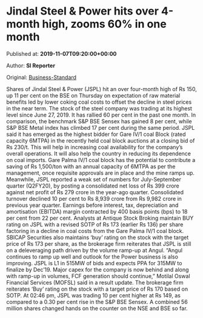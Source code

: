 
# Jindal Steel & Power hits over 4-month high, zooms 60% in one month

Published at: **2019-11-07T09:20:00+00:00**

Author: **SI Reporter**

Original: [Business-Standard](https://www.business-standard.com/article/markets/jindal-steel-hits-over-4-month-high-zooms-60-in-one-month-119110700748_1.html)

Shares of Jindal Steel & Power (JSPL) hit an over four-month high of Rs 150, up 11 per cent on the BSE on Thursday on expectation of raw material benefits led by lower coking coal costs to offset the decline in steel prices in the near term. The stock of the steel company was trading at its highest level since June 27, 2019. It has rallied 60 per cent in the past one month. In comparison, the benchmark S&P BSE Sensex has gained 8 per cent, while S&P BSE Metal index has climbed 17 per cent during the same period. JSPL said it has emerged as the highest bidder for Gare IV/1 coal Block (rated capacity 6MTPA) in the recently held coal block auctions at a closing bid of Rs 230/t. This will help in increasing coal availability for the company’s overall operations. It will also help the country in reducing its dependence on coal imports. Gare Palma IV/1 coal block has the potential to contribute a saving of Rs 1,500/ton with an annual capacity of 6MTPA as per the management, once requisite approvals are in place and the mine ramps up. Meanwhile, JSPL reported a weak set of numbers for July-September quarter (Q2FY20), by posting a consolidated net loss of Rs 399 crore against net profit of Rs 279 crore in the year-ago quarter. Consolidated turnover declined 10 per cent to Rs 8,939 crore from Rs 9,982 crore in previous year quarter. Earnings before interest, tax, depreciation and amortisation (EBITDA) margin contracted by 400 basis points (bps) to 18 per cent from 22 per cent. Analysts at Antique Stock Broking maintain BUY rating on JSPL with a revised SOTP of Rs 173 (earlier Rs 136) per share factoring in a decline in coal costs from the Gare Palma IV/1 coal block. SBICAP Securities also maintains ‘buy’ rating on the stock with the target price of Rs 173 per share, as the brokerage firm reiterates that JSPL is still on a deleveraging path driven by the volume ramp-up at Angul. “Angul continues to ramp up well and outlook for the Power business is also improving. JSPL is L1 in 515MW of bids and expects PPA for 315MW to finalize by Dec’19. Major capex for the company is now behind and along with ramp-up in volumes, FCF generation should continue,” Motilal Oswal Financial Services (MOFSL) said in a result update. The brokerage firm reiterates ‘Buy’ rating on the stock with a target price of Rs 170 based on SOTP. At 02:46 pm, JSPL was trading 10 per cent higher at Rs 149, as compared to a 0.30 per cent rise in the S&P BSE Sensex. A combined 56 million shares changed hands on the counter on the NSE and BSE so far.
